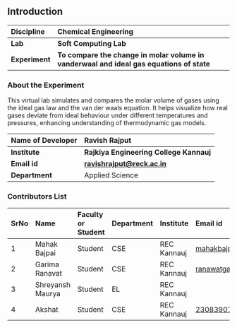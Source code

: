 ## Introduction


<b>Discipline | <b>Chemical Engineering
:--|:--|
<b> Lab | <b> Soft Computing Lab
<b> Experiment|     <b> To compare the change in molar volume in vanderwaal and ideal gas equations of state

### About the Experiment 

This virtual lab simulates and compares the molar volume of gases using the ideal gas law and the van der waals equation. It helps visualize how real gases deviate from ideal behaviour under different temperatures and pressures, enhancing understanding of thermodynamic gas models.

<b>Name of Developer | <b> Ravish Rajput
:--|:--|
<b> Institute | <b>  Rajkiya Engineering College Kannauj
<b> Email id|     <b>  ravishrajput@reck.ac.in
<b> Department |  Applied Science

### Contributors List

SrNo | Name | Faculty or Student | Department| Institute | Email id
:--|:--|:--|:--|:--|:--|
1 | Mahak Bajpai | Student | CSE | REC Kannauj | mahakbajpai77@gmail.com
2 | Garima Ranavat | Student | CSE | REC Kannauj | ranawatgarima04@gmail.com
3 | Shreyansh Maurya | Student | EL | REC Kannauj | 
4 | Akshat | Student | CSE | REC Kannauj | 2308390100011@reck.ac.in
